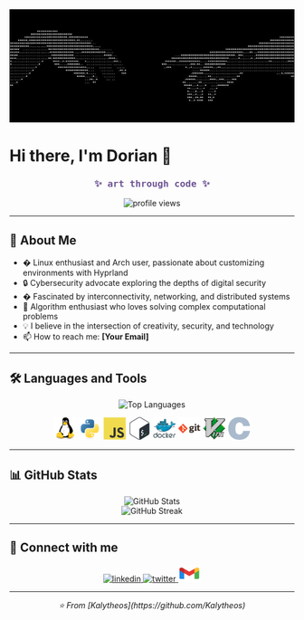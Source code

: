 <div align="center">
  <img src="README.jpg" alt="Profile Banner" width="100%" height="200" style="object-fit: cover;">
</div>

# Hi there, I'm Dorian 👋

<h3 align="center" style="color:#6e5494;font-family:monospace;">✨ art through code ✨</h3>

<p align="center">
  <img src="https://komarev.com/ghpvc/?username=Kalytheos&label=Profile%20views&color=0e75b6&style=flat" alt="profile views" />
</p>

---

## 🚀 About Me

- � Linux enthusiast and Arch user, passionate about customizing environments with Hyprland
- 🔒 Cybersecurity advocate exploring the depths of digital security
- � Fascinated by interconnectivity, networking, and distributed systems
- 🧮 Algorithm enthusiast who loves solving complex computational problems
- 💡 I believe in the intersection of creativity, security, and technology
- 📫 How to reach me: **[Your Email]**

---

## 🛠️ Languages and Tools

<p align="center">
  <img src="https://github-readme-stats.vercel.app/api/top-langs?username=Kalytheos&show_icons=true&theme=dark&locale=en&layout=compact" alt="Top Languages" />
</p>

<p align="center">
  <img src="https://raw.githubusercontent.com/devicons/devicon/master/icons/linux/linux-original.svg" alt="linux" width="40" height="40"/>
  <img src="https://raw.githubusercontent.com/devicons/devicon/master/icons/python/python-original.svg" alt="python" width="40" height="40"/>
  <img src="https://raw.githubusercontent.com/devicons/devicon/master/icons/javascript/javascript-original.svg" alt="javascript" width="40" height="40"/>
  <img src="https://raw.githubusercontent.com/devicons/devicon/master/icons/bash/bash-original.svg" alt="bash" width="40" height="40"/>
  <img src="https://raw.githubusercontent.com/devicons/devicon/master/icons/docker/docker-original-wordmark.svg" alt="docker" width="40" height="40"/>
  <img src="https://raw.githubusercontent.com/devicons/devicon/master/icons/git/git-original-wordmark.svg" alt="git" width="40" height="40"/>
  <img src="https://raw.githubusercontent.com/devicons/devicon/master/icons/vim/vim-original.svg" alt="vim" width="40" height="40"/>
  <img src="https://raw.githubusercontent.com/devicons/devicon/master/icons/c/c-original.svg" alt="c" width="40" height="40"/>
</p>

---

## 📊 GitHub Stats

<div align="center">
  <img src="https://github-readme-stats.vercel.app/api?username=Kalytheos&show_icons=true&theme=dark&locale=en" alt="GitHub Stats" />
</div>

<div align="center">
  <img src="https://github-readme-streak-stats.herokuapp.com/?user=Kalytheos&theme=dark" alt="GitHub Streak" />
</div>

---

## 🤝 Connect with me

<p align="center">
  <a href="https://linkedin.com/in/your-profile" target="blank">
    <img src="https://raw.githubusercontent.com/rahuldkjain/github-profile-readme-generator/master/src/images/icons/Social/linked-in-alt.svg" alt="linkedin" height="30" width="40" />
  </a>
  <a href="https://twitter.com/your-handle" target="blank">
    <img src="https://raw.githubusercontent.com/rahuldkjain/github-profile-readme-generator/master/src/images/icons/Social/twitter.svg" alt="twitter" height="30" width="40" />
  </a>
  <a href="mailto:your-email@example.com" target="blank">
    <img src="https://raw.githubusercontent.com/rahuldkjain/github-profile-readme-generator/master/src/images/icons/Social/gmail.svg" alt="email" height="30" width="40" />
  </a>
</p>

---

<div align="center">
  <i>⭐️ From [Kalytheos](https://github.com/Kalytheos)</i>
</div>
